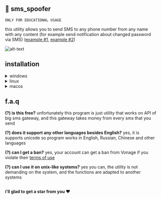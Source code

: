 ## 📱 sms_spoofer
```ONLY FOR EDUCATIONAL USAGE```

this utility allows you to send SMS to any phone number from any name with any content (for example send notification about changed password via SMS)
([example #1](https://i.imgur.com/SOmATqN.jpg), [example #2](https://i.imgur.com/Ll26s2U.jpg))

![alt-text](https://i.imgur.com/2JNGiIi.png)

## installation
<details><summary>windows</summary>
  
```
1) download python 3.10+
2) download and unpack sms_spoofer.zip

open terminal in unpacked folder and execute following commands
3) pip install -r requirements.txt
4) python source/menu-based/main.py
```

</details>

<details><summary>linux</summary>
  
```
$ sudo apt-get install python3 git
$ git clone https://github.com/Defaultik/sms_spoofer
$ cd sms_spoofer
$ pip3 install -r requirements.txt
$ python3 source/menu-based/main.py
```

</details>

<details><summary>macos</summary>
  
```
$ brew install python3 git
$ git clone https://github.com/Defaultik/sms_spoofer
$ cd sms_spoofer
$ pip3 install -r requirements.txt
$ python3 source/menu-based/main.py
```

</details>

## f.a.q
**(?) is this free?**
unfortunately this program is just utility that works on API of big sms gateway, and this gateway takes money from every sms that you send

**(?) does it support any other languages besides English?**
yes, it is supports unicode so program works in English, Russian, Chinese and other languages

**(?) can I get a ban?**
yes, your account can get a ban from Vonage if you violate their [terms of use](https://www.vonage.com/legal/communications-apis/terms-of-use/)

**(?) can I use it on unix-like systems?**
yes you can, the utility is not demanding on the system, and the functions are adapted to another systems


##
**i'll glad to get a star from you ❤️**
